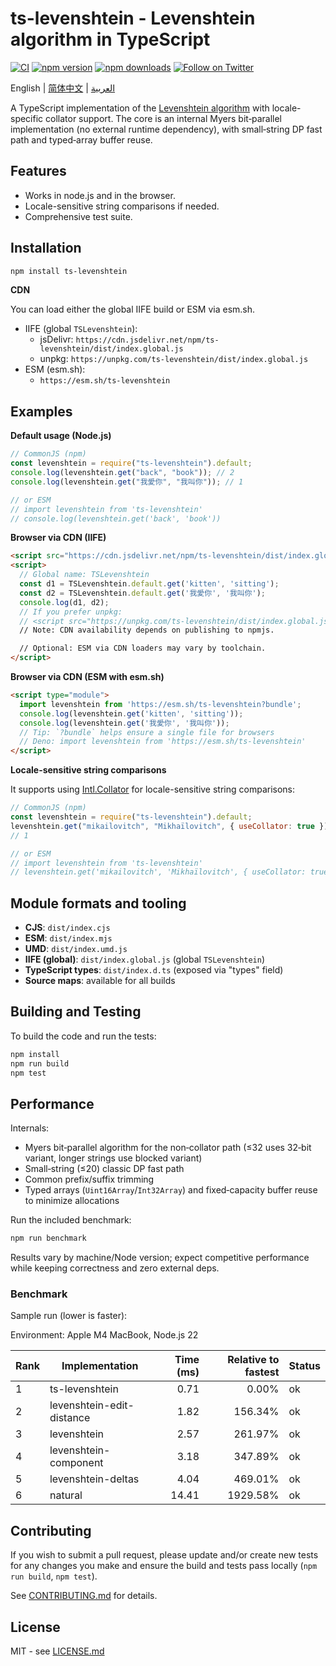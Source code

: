 # ts-levenshtein - Levenshtein algorithm in TypeScript

[![CI](https://github.com/ChasLui/ts-levenshtein/actions/workflows/ci.yml/badge.svg)](https://github.com/ChasLui/ts-levenshtein/actions/workflows/ci.yml)
[![npm version](https://img.shields.io/npm/v/ts-levenshtein.svg)](https://www.npmjs.com/package/ts-levenshtein)
[![npm downloads](https://img.shields.io/npm/dm/ts-levenshtein.svg)](https://www.npmjs.com/package/ts-levenshtein)
[![Follow on Twitter](https://img.shields.io/twitter/url/http/shields.io.svg?style=social&label=Follow&maxAge=2592000)](https://twitter.com/chaslui1)

English | [简体中文](README.zh-CN.md) | [العربية](README.ar-SA.md)

A TypeScript implementation of the [Levenshtein algorithm](http://en.wikipedia.org/wiki/Levenshtein_distance) with locale-specific collator support. The core is an internal Myers bit‑parallel implementation (no external runtime dependency), with small‑string DP fast path and typed‑array buffer reuse.

## Features

- Works in node.js and in the browser.
- Locale-sensitive string comparisons if needed.
- Comprehensive test suite.

## Installation

```bash
npm install ts-levenshtein
```

**CDN**

You can load either the global IIFE build or ESM via esm.sh.

- IIFE (global `TSLevenshtein`):
  - jsDelivr: `https://cdn.jsdelivr.net/npm/ts-levenshtein/dist/index.global.js`
  - unpkg: `https://unpkg.com/ts-levenshtein/dist/index.global.js`
- ESM (esm.sh):
  - `https://esm.sh/ts-levenshtein`

## Examples

**Default usage (Node.js)**

```javascript
// CommonJS (npm)
const levenshtein = require("ts-levenshtein").default;
console.log(levenshtein.get("back", "book")); // 2
console.log(levenshtein.get("我愛你", "我叫你")); // 1

// or ESM
// import levenshtein from 'ts-levenshtein'
// console.log(levenshtein.get('back', 'book'))
```

**Browser via CDN (IIFE)**

```html
<script src="https://cdn.jsdelivr.net/npm/ts-levenshtein/dist/index.global.js"></script>
<script>
  // Global name: TSLevenshtein
  const d1 = TSLevenshtein.default.get('kitten', 'sitting');
  const d2 = TSLevenshtein.default.get('我愛你', '我叫你');
  console.log(d1, d2);
  // If you prefer unpkg:
  // <script src="https://unpkg.com/ts-levenshtein/dist/index.global.js"></script>
  // Note: CDN availability depends on publishing to npmjs.

  // Optional: ESM via CDN loaders may vary by toolchain.
</script>
```

**Browser via CDN (ESM with esm.sh)**

```html
<script type="module">
  import levenshtein from 'https://esm.sh/ts-levenshtein?bundle';
  console.log(levenshtein.get('kitten', 'sitting'));
  console.log(levenshtein.get('我愛你', '我叫你'));
  // Tip: `?bundle` helps ensure a single file for browsers
  // Deno: import levenshtein from 'https://esm.sh/ts-levenshtein'
</script>
```

**Locale-sensitive string comparisons**

It supports using [Intl.Collator](https://developer.mozilla.org/en-US/docs/Web/JavaScript/Reference/Global_Objects/Collator) for locale-sensitive string comparisons:

```javascript
// CommonJS (npm)
const levenshtein = require("ts-levenshtein").default;
levenshtein.get("mikailovitch", "Mikhaïlovitch", { useCollator: true });
// 1

// or ESM
// import levenshtein from 'ts-levenshtein'
// levenshtein.get('mikailovitch', 'Mikhaïlovitch', { useCollator: true })
```

## Module formats and tooling

- **CJS**: `dist/index.cjs`
- **ESM**: `dist/index.mjs`
- **UMD**: `dist/index.umd.js`
- **IIFE (global)**: `dist/index.global.js` (global `TSLevenshtein`)
- **TypeScript types**: `dist/index.d.ts` (exposed via "types" field)
- **Source maps**: available for all builds

## Building and Testing

To build the code and run the tests:

```bash
npm install
npm run build
npm test
```

## Performance

Internals:

- Myers bit‑parallel algorithm for the non‑collator path (≤32 uses 32‑bit variant, longer strings use blocked variant)
- Small‑string (≤20) classic DP fast path
- Common prefix/suffix trimming
- Typed arrays (`Uint16Array`/`Int32Array`) and fixed‑capacity buffer reuse to minimize allocations

Run the included benchmark:

```bash
npm run benchmark
```

Results vary by machine/Node version; expect competitive performance while keeping correctness and zero external deps.

### Benchmark

Sample run (lower is faster):

Environment: Apple M4 MacBook, Node.js 22

| Rank | Implementation            | Time (ms) | Relative to fastest | Status |
|------|---------------------------|-----------:|---------------------:|--------|
| 1    | ts-levenshtein            | 0.71       | 0.00%               | ok     |
| 2    | levenshtein-edit-distance | 1.82       | 156.34%             | ok     |
| 3    | levenshtein               | 2.57       | 261.97%             | ok     |
| 4    | levenshtein-component     | 3.18       | 347.89%             | ok     |
| 5    | levenshtein-deltas        | 4.04       | 469.01%             | ok     |
| 6    | natural                   | 14.41      | 1929.58%            | ok     |

## Contributing

If you wish to submit a pull request, please update and/or create new tests for any changes you make and ensure the build and tests pass locally (`npm run build`, `npm test`).

See [CONTRIBUTING.md](https://github.com/chaslui/ts-levenshtein/blob/master/CONTRIBUTING.md) for details.

## License

MIT - see [LICENSE.md](https://github.com/chaslui/ts-levenshtein/blob/master/LICENSE.md)
